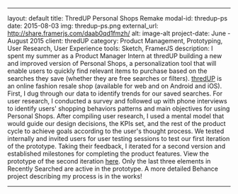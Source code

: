 ---

layout: default
title: ThredUP Personal Shops Remake
modal-id: thredup-ps
date: 2015-08-03
img: thredup-ps.png
external_url: http://share.framerjs.com/daab0qd1fmzh/
alt: image-alt
project-date: June - August 2015
client: thredUP
category: Product Management, Prototyping, User Research, User Experience
tools: Sketch, FramerJS
description: I spent my summer as a Product Manager Intern at thredUP building a new and improved version of Personal Shops, a personalization tool that will enable users to quickly find relevant items to purchase based on the searches they save (whether they are free searches or filters). <a href="http://thredup.com">thredUP</a> is an online fashion resale shop (available for web and on Android and iOS). First, I dug through our data to identify trends for our saved searches. For user research, I conducted a survey and followed up with phone interviews to identify users' shopping behaviors patterns and main objectives for using Personal Shops. After compiling user research, I used a mental model that would guide our design decisions, the KPIs set, and the rest of the product cycle to achieve goals according to the user's thought process. We tested internally and invited users for user testing sessions to test our first iteration of the prototype. Taking their feedback, I iterated for a second version and established milestones for completing the product features. View the prototype of the second iteration <a href="http://share.framerjs.com/daab0qd1fmzh/">here</a>. Only the last three elements in Recently Searched are active in the prototype. A more detailed Behance project describing my process is in the works!

---